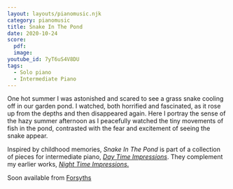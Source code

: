```yaml
---
layout: layouts/pianomusic.njk
category: pianomusic
title: Snake In The Pond
date: 2020-10-24
score:
  pdf: 
  image: 
youtube_id: 7yT6uS4V8DU
tags:
  - Solo piano
  - Intermediate Piano
---
```

One hot summer I was astonished and scared to see a grass snake cooling off in our garden pond. I watched, both horrified and fascinated, as it rose up from the depths and then disappeared again. Here I portray the sense of the hazy summer afternoon as I peacefully watched the tiny movements of fish in the pond, contrasted with the fear and excitement of seeing the snake appear. 


Inspired by childhood memories, *Snake In The Pond* is part of a collection of pieces for intermediate piano, [*Day Time Impressions*](https://www.bakertunes.com/pianomusic/day-time-impressions/). They complement my earlier works, [*Night Time Impressions*.](https://www.bakertunes.com/pianomusic/night-time-impressions/)

Soon available from [Forsyths](https://www.forsyths.co.uk/)